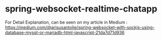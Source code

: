 # spring-websocket-realtime-chatapp
For Detail Explanation, can be seen on my article in Medium : https://medium.com/@arisusantolie/spring-websocket-with-sockjs-using-database-mysql-or-mariadb-html-javascript-21da7d71d936
